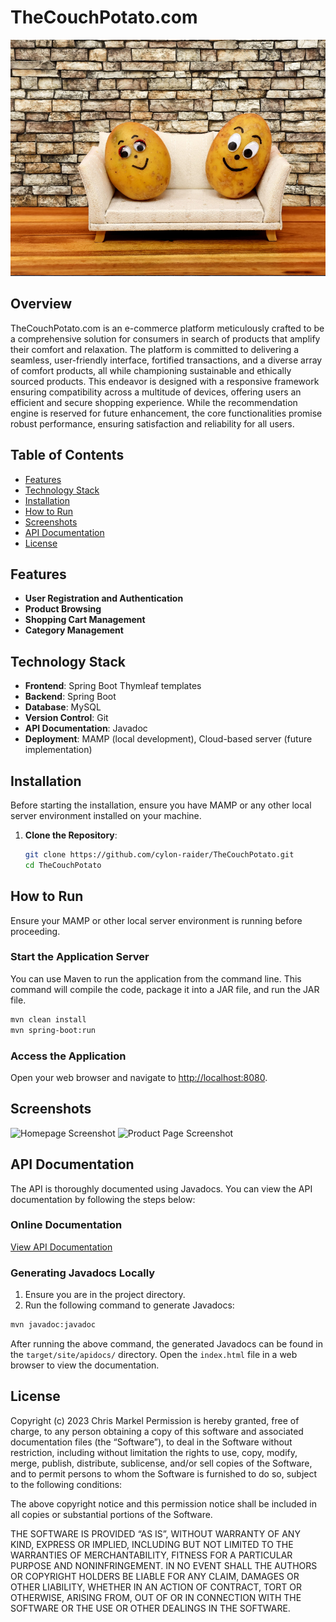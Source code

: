 # TheCouchPotato.com

![Logo](src/main/resources/static/images/couchpotato.png)

## Overview

TheCouchPotato.com is an e-commerce platform meticulously crafted to be a comprehensive solution for consumers in search of products that amplify their comfort and relaxation. The platform is committed to delivering a seamless, user-friendly interface, fortified transactions, and a diverse array of comfort products, all while championing sustainable and ethically sourced products. This endeavor is designed with a responsive framework ensuring compatibility across a multitude of devices, offering users an efficient and secure shopping experience. While the recommendation engine is reserved for future enhancement, the core functionalities promise robust performance, ensuring satisfaction and reliability for all users.

## Table of Contents

- [Features](#features)
- [Technology Stack](#technology-stack)
- [Installation](#installation)
- [How to Run](#how-to-run)
- [Screenshots](#screenshots)
- [API Documentation](#api-documentation)
- [License](#license)

## Features

- **User Registration and Authentication**
- **Product Browsing**
- **Shopping Cart Management**
- **Category Management**

## Technology Stack

- **Frontend**: Spring Boot Thymleaf templates
- **Backend**: Spring Boot
- **Database**: MySQL
- **Version Control**: Git
- **API Documentation**: Javadoc
- **Deployment**: MAMP (local development), Cloud-based server (future implementation)

## Installation

Before starting the installation, ensure you have MAMP or any other local server environment installed on your machine.

1. **Clone the Repository**:
   ```bash
   git clone https://github.com/cylon-raider/TheCouchPotato.git
   cd TheCouchPotato
   ```

## How to Run

Ensure your MAMP or other local server environment is running before proceeding.

### Start the Application Server

You can use Maven to run the application from the command line. This command will compile the code, package it into a JAR file, and run the JAR file.

```bash
mvn clean install
mvn spring-boot:run
```

### Access the Application

Open your web browser and navigate to [http://localhost:8080](http://localhost:8080).

## Screenshots

![Homepage Screenshot](<PLACEHOLDER FOR HOMEPAGE SCREENSHOT>)
![Product Page Screenshot](<PLACEHOLDER FOR PRODUCT PAGE SCREENSHOT>)

## API Documentation

The API is thoroughly documented using Javadocs. You can view the API documentation by following the steps below:

### Online Documentation

[View API Documentation](documents/Javadoc)

### Generating Javadocs Locally

1. Ensure you are in the project directory.
2. Run the following command to generate Javadocs:

```bash
mvn javadoc:javadoc
```

After running the above command, the generated Javadocs can be found in the `target/site/apidocs/` directory. Open the `index.html` file in a web browser to view the documentation.


## License

Copyright (c) 2023 Chris Markel
Permission is hereby granted, free of charge, to any person obtaining a copy of this software and associated documentation files (the “Software”), to deal in the Software without restriction, including without limitation the rights to use, copy, modify, merge, publish, distribute, sublicense, and/or sell copies of the Software, and to permit persons to whom the Software is furnished to do so, subject to the following conditions:

The above copyright notice and this permission notice shall be included in all copies or substantial portions of the Software.

THE SOFTWARE IS PROVIDED “AS IS”, WITHOUT WARRANTY OF ANY KIND, EXPRESS OR IMPLIED, INCLUDING BUT NOT LIMITED TO THE WARRANTIES OF MERCHANTABILITY, FITNESS FOR A PARTICULAR PURPOSE AND NONINFRINGEMENT. IN NO EVENT SHALL THE AUTHORS OR COPYRIGHT HOLDERS BE LIABLE FOR ANY CLAIM, DAMAGES OR OTHER LIABILITY, WHETHER IN AN ACTION OF CONTRACT, TORT OR OTHERWISE, ARISING FROM, OUT OF OR IN CONNECTION WITH THE SOFTWARE OR THE USE OR OTHER DEALINGS IN THE SOFTWARE.

   
